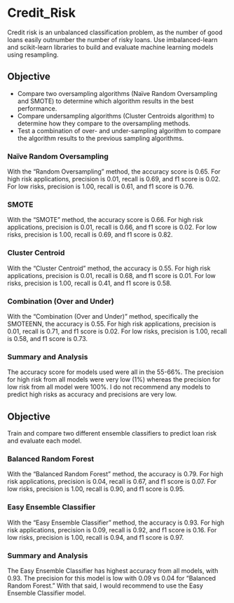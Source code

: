 # Credit_Risk

Credit risk is an unbalanced classification problem, as the number of good loans easily outnumber the number of risky loans.  Use imbalanced-learn and scikit-learn libraries to build and evaluate machine learning models using resampling.  

## Objective
- Compare two oversampling algorithms (Naïve Random Oversampling and SMOTE) to determine which algorithm results in the best performance.
- Compare undersampling algorithms (Cluster Centroids algorithm) to determine how they compare to the oversampling methods.
- Test a combination of over- and under-sampling algorithm to compare the algorithm results to the previous sampling algorithms.

### Naïve Random Oversampling

With the “Random Oversampling” method, the accuracy score is 0.65.  For high risk applications, precision is 0.01, recall is 0.69, and  f1 score is 0.02.  For low risks, precision is 1.00, recall is 0.61, and f1 score is 0.76.

### SMOTE

With the “SMOTE” method, the accuracy score is 0.66.  For high risk applications, precision is 0.01, recall is 0.66, and f1 score is 0.02.  For low risks, precision is 1.00, recall is 0.69, and f1 score is 0.82.


### Cluster Centroid 
With the “Cluster Centroid” method, the accuracy is 0.55.  For high risk applications, precision is 0.01, recall is 0.68, and f1 score is 0.01.  For low risks, precision is 1.00, recall is 0.41, and f1 score is 0.58.

### Combination (Over and Under) 
With the “Combination (Over and Under)” method, specifically the SMOTEENN, the accuracy is 0.55.  For high risk applications, precision is 0.01, recall is 0.71, and f1 score is 0.02.  For low risks, precision is 1.00, recall is 0.58, and f1 score is 0.73.

### Summary and Analysis
The accuracy score for models used were all in the 55-66%.  The precision for high risk from all models were very low (1%) whereas the precision for low risk from all model were 100%.  I do not recommend any models to predict high risks as accuracy and precisions are very low.


## Objective
Train and compare two different ensemble classifiers to predict loan risk and evaluate each model.

### Balanced Random Forest
With the “Balanced Random Forest” method, the accuracy is 0.79.  For high risk applications, precision is 0.04, recall is 0.67, and f1 score is 0.07.  For low risks, precision is 1.00, recall is 0.90, and f1 score is 0.95.

### Easy Ensemble Classifier
With the “Easy Ensemble Classifier” method, the accuracy is 0.93.  For high risk applications, precision is 0.09, recall is 0.92, and f1 score is 0.16.  For low risks, precision is 1.00, recall is 0.94, and f1 score is 0.97.

### Summary and Analysis
The Easy Ensemble Classifier has highest accuracy from all models, with 0.93.  The precision for this model is low with 0.09 vs 0.04 for “Balanced Random Forest.”  With that said, I would recommend to use the Easy Ensemble Classifier model.






